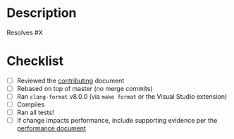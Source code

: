 # Description

Resolves #X

<!---

Describe what this pull request does, which issue it's resolving (usually applicable for code changes).

--->

# Checklist
- [ ] Reviewed the [contributing](https://github.com/stellar/stellar-core/blob/master/CONTRIBUTING.md#submitting-changes) document
- [ ] Rebased on top of master (no merge commits)
- [ ] Ran `clang-format` v8.0.0 (via `make format` or the Visual Studio extension)
- [ ] Compiles
- [ ] Ran all tests!
- [ ] If change impacts performance, include supporting evidence per the [performance document](https://github.com/stellar/stellar-core/blob/master/performance-eval/performance-eval.md)

